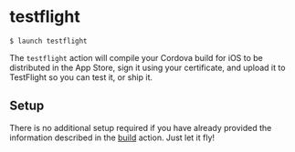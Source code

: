 # testflight

```shell
$ launch testflight
```

The `testflight` action will compile your Cordova build for iOS to be distributed in the App Store, sign it using your certificate, and upload it to TestFlight so you can test it, or ship it.

## Setup

There is no additional setup required if you have already provided the information described in the [build](actions/build.md) action. Just let it fly!
